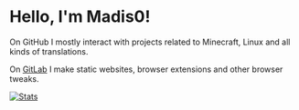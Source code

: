 # Hello, I'm Madis0!
On GitHub I mostly interact with projects related to Minecraft, Linux and all kinds of translations.

On [GitLab](https://gitlab.com/Madis0) I make static websites, browser extensions and other browser tweaks.

[![Stats](https://github-readme-stats.vercel.app/api?username=Madis0&hide=stars&count_private=true&show_icons=true&hide_title=true)](https://github.com/anuraghazra/github-readme-stats)
